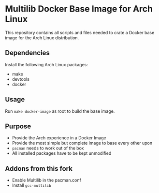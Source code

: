 # Multilib Docker Base Image for Arch Linux 
This repository contains all scripts and files needed to crate a Docker base image for the Arch Linux distribution.

## Dependencies
Install the following Arch Linux packages:
* make
* devtools
* docker

## Usage
Run `make docker-image` as root to build the base image.

## Purpose
* Provide the Arch experience in a Docker Image
* Provide the most simple but complete image to base every other upon
* `pacman` needs to work out of the box
* All installed packages have to be kept unmodified

## Addons from this fork
* Enable Multilib in the pacman.conf
* Install `gcc-multilib`
